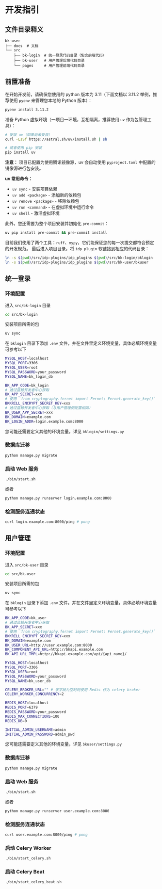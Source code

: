 # 开发指引

## 文件目录释义

```text
bk-user
├── docs  # 文档
└── src
    ├── bk-login  # 统一登录代码目录（包含前端代码）
    ├── bk-user   # 用户管理后端代码目录
    └── pages     # 用户管理前端代码目录
```

## 前置准备

在开始开发前，请确保您使用的 python 版本为 3.11（下面文档以 3.11.2 举例，推荐使用 `pyenv` 来管理您本地的 Python 版本）：


``` bash
pyenv install 3.11.2
```

准备 Python 虚拟环境（一项目一环境，互相隔离，推荐使用 `uv` 作为包管理工具）：

``` bash
# 安装 uv（如果尚未安装）
curl -LsSf https://astral.sh/uv/install.sh | sh

# 或者使用 pip 安装
pip install uv
```

**注意：** 项目已配置为使用腾讯镜像源，uv 会自动使用 `pyproject.toml` 中配置的镜像源进行包安装。

**uv 常用命令：**
- `uv sync` - 安装项目依赖
- `uv add <package>` - 添加新的依赖包
- `uv remove <package>` - 移除依赖包
- `uv run <command>` - 在虚拟环境中运行命令
- `uv shell` - 激活虚拟环境

此外，您还需要为整个项目安装并初始化 `pre-commit`：

``` bash
uv pip install pre-commit && pre-commit install
```

目前我们使用了两个工具：`ruff`、`mypy`，它们能保证您的每一次提交都符合预定的开发规范。
最后进入项目目录，将 `idp_plugin` 软链接到相应的代码目录：

``` bash
ln -s $(pwd)/src/idp-plugins/idp_plugins $(pwd)/src/bk-login/bklogin
ln -s $(pwd)/src/idp-plugins/idp_plugins $(pwd)/src/bk-user/bkuser
```

## 统一登录

### 环境配置

进入 `src/bk-login` 目录

``` bash
cd src/bk-login
```

安装项目所需的包

``` bash
uv sync
```

在 `bklogin` 目录下添加 `.env` 文件，并在文件里定义环境变量，具体必填环境变量可参考以下

``` bash
MYSQL_HOST=localhost
MYSQL_PORT=3306
MYSQL_USER=root
MYSQL_PASSWORD=your_password
MYSQL_NAME=bk_login_db

BK_APP_CODE=bk_login
# 通过蓝鲸开发者中心获取
BK_APP_SECRET=xxx
# 使用 `from cryptography.fernet import Fernet; Fernet.generate_key()` 生成随机秘钥
BKKRILL_ENCRYPT_SECRET_KEY=xxx
# 通过蓝鲸开发者中心获取（与用户管理侧配置相同）
BK_USER_APP_SECRET=xxx
BK_DOMAIN=example.com
BK_LOGIN_ADDR=login.example.com:8000
```

您可能还需要定义其他的环境变量，详见 `bklogin/settings.py`

### 数据库迁移

``` bash
python manage.py migrate
```

### 启动 Web 服务

``` bash
./bin/start.sh
```

或者

``` bash
python manage.py runserver login.example.com:8000
```

### 检测服务连通状态

``` bash
curl login.example.com:8000/ping # pong
```

## 用户管理

### 环境配置

进入 `src/bk-user` 目录
``` bash
cd src/bk-user
```

安装项目所需的包

``` bash
uv sync
```

在 `bklogin` 目录下添加 `.env` 文件，并在文件里定义环境变量，具体必填环境变量可参考以下

``` bash
BK_APP_CODE=bk_user
# 通过蓝鲸开发者中心获取
BK_APP_SECRET=xxx
# 使用 `from cryptography.fernet import Fernet; Fernet.generate_key()` 生成随机秘钥
BKKRILL_ENCRYPT_SECRET_KEY=xxx
BK_DOMAIN=example.com
BK_USER_URL=http://user.example.com:8000
BK_COMPONENT_API_URL=http://bkapi.example.com
BK_API_URL_TMPL=http://bkapi.example.com/api/{api_name}/

MYSQL_HOST=localhost
MYSQL_PORT=3306
MYSQL_USER=root
MYSQL_PASSWORD=your_password
MYSQL_NAME=bk_user_db

CELERY_BROKER_URL="" # 该字段为空时则使用 Redis 作为 celery broker
CELERY_WORKER_CONCURRENCY=2

REDIS_HOST=localhost
REDIS_PORT=6379
REDIS_PASSWORD=your_password
REDIS_MAX_CONNECTIONS=100
REDIS_DB=0

INITIAL_ADMIN_USERNAME=admin
INITIAL_ADMIN_PASSWORD=admin_pwd
```

您可能还需要定义其他的环境变量，详见 `bkuser/settings.py`

### 数据库迁移

``` bash
python manage.py migrate
```

### 启动 Web 服务

``` bash
./bin/start.sh
```

或者

``` bash
python manage.py runserver user.example.com:8000
```

### 检测服务连通状态

``` bash
curl user.example.com:8000/ping # pong
```

### 启动 Celery Worker

``` bash
./bin/start_celery.sh
```

### 启动 Celery Beat

``` bash
./bin/start_celery_beat.sh
```

